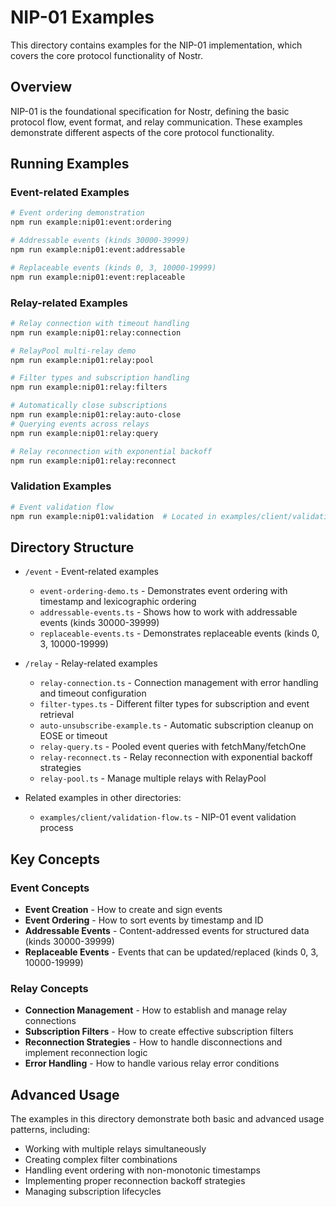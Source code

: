 # NIP-01 Examples

This directory contains examples for the NIP-01 implementation, which covers the core protocol functionality of Nostr.

## Overview

NIP-01 is the foundational specification for Nostr, defining the basic protocol flow, event format, and relay communication. These examples demonstrate different aspects of the core protocol functionality.

## Running Examples

### Event-related Examples

```bash
# Event ordering demonstration
npm run example:nip01:event:ordering

# Addressable events (kinds 30000-39999)
npm run example:nip01:event:addressable

# Replaceable events (kinds 0, 3, 10000-19999)
npm run example:nip01:event:replaceable
```

### Relay-related Examples

```bash
# Relay connection with timeout handling
npm run example:nip01:relay:connection

# RelayPool multi-relay demo
npm run example:nip01:relay:pool

# Filter types and subscription handling
npm run example:nip01:relay:filters

# Automatically close subscriptions
npm run example:nip01:relay:auto-close
# Querying events across relays
npm run example:nip01:relay:query

# Relay reconnection with exponential backoff
npm run example:nip01:relay:reconnect
```

### Validation Examples

```bash
# Event validation flow
npm run example:nip01:validation  # Located in examples/client/validation-flow.ts
```

## Directory Structure

- `/event` - Event-related examples

  - `event-ordering-demo.ts` - Demonstrates event ordering with timestamp and lexicographic ordering
  - `addressable-events.ts` - Shows how to work with addressable events (kinds 30000-39999)
  - `replaceable-events.ts` - Demonstrates replaceable events (kinds 0, 3, 10000-19999)

- `/relay` - Relay-related examples

  - `relay-connection.ts` - Connection management with error handling and timeout configuration
  - `filter-types.ts` - Different filter types for subscription and event retrieval
  - `auto-unsubscribe-example.ts` - Automatic subscription cleanup on EOSE or timeout
  - `relay-query.ts` - Pooled event queries with fetchMany/fetchOne
  - `relay-reconnect.ts` - Relay reconnection with exponential backoff strategies
  - `relay-pool.ts` - Manage multiple relays with RelayPool

- Related examples in other directories:
  - `examples/client/validation-flow.ts` - NIP-01 event validation process

## Key Concepts

### Event Concepts

- **Event Creation** - How to create and sign events
- **Event Ordering** - How to sort events by timestamp and ID
- **Addressable Events** - Content-addressed events for structured data (kinds 30000-39999)
- **Replaceable Events** - Events that can be updated/replaced (kinds 0, 3, 10000-19999)

### Relay Concepts

- **Connection Management** - How to establish and manage relay connections
- **Subscription Filters** - How to create effective subscription filters
- **Reconnection Strategies** - How to handle disconnections and implement reconnection logic
- **Error Handling** - How to handle various relay error conditions

## Advanced Usage

The examples in this directory demonstrate both basic and advanced usage patterns, including:

- Working with multiple relays simultaneously
- Creating complex filter combinations
- Handling event ordering with non-monotonic timestamps
- Implementing proper reconnection backoff strategies
- Managing subscription lifecycles

